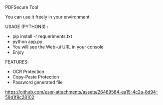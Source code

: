 PDFSecure Tool

You can use it freely in your environment.

USAGE (PYTHON3) :
- pip install -r requeriments.txt
- python app.py
- You will see the Web-ui URL in your console
- Enjoy

FEATURES:
- OCR Protection
- Copy-Paste Protection
- Password generated file

  

https://github.com/user-attachments/assets/26489584-ea15-4c2a-8d94-58d1f8c28102


